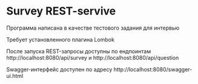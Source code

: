 # Survey REST-servive

Программа написана в качестве тестового задания для интервью

Требует установленного плагина Lombok

После запуска REST-запросы доступны по ендпоинтам http://localhost:8080/api/survey и http://localhost:8080/api/question

Swagger-интерфейс доступен по адресу http://localhost:8080/swagger-ui.html
